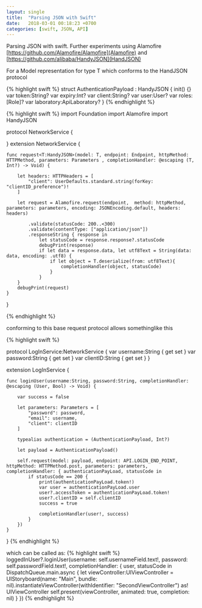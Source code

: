```yaml
---
layout: single
title:  "Parsing JSON with Swift"
date:   2018-03-01 00:18:23 +0700
categories: [swift, JSON, API]
---
```

Parsing JSON with swift. Further experiments using Alamofire [https://github.com/Alamofire/Alamofire](Alamofire) and  [https://github.com/alibaba/HandyJSON](HandJSON)

For a Model representation for type T which conforms to the HandJSON protocol

{% highlight swift %}
struct AuthenticationPayload : HandyJSON
{
    init() {}
    var token:String?
    var expiry:Int?
    var client:String?
    var user:User?
    var roles:[Role]?
    var laboratory:ApiLaboratory?
}
{% endhighlight %}

{% highlight swift %}
import Foundation
import Alamofire
import HandyJSON

protocol NetworkService {
    
}
extension NetworkService {
    
    func request<T:HandyJSON>(model: T, endpoint: Endpoint, httpMethod: HTTPMethod, parameters: Parameters , completionHandler: @escaping (T, Int?) -> Void) {
        
        let headers: HTTPHeaders = [
            "client": UserDefaults.standard.string(forKey: "clientID_preference")!
        ]
        
        let request = Alamofire.request(endpoint,  method: httpMethod, parameters: parameters, encoding: JSONEncoding.default, headers: headers)
            
            .validate(statusCode: 200..<300)
            .validate(contentType: ["application/json"])
            .responseString { response in
                let statusCode = response.response?.statusCode
                debugPrint(response)
                if let data = response.data, let utf8Text = String(data: data, encoding: .utf8) {
                    if let object = T.deserialize(from: utf8Text){
                        completionHandler(object, statusCode)
                    }
                }
        }
        debugPrint(request)
    }
}

{% endhighlight %}

conforming to this base request protocol allows somethinglike this

{% highlight swift %}
    
protocol LogInService:NetworkService {
    var username:String  { get set }
    var password:String  { get set }
    var clientID:String { get set }
}

extension LogInService {
    
    func loginUser(username:String, password:String, completionHandler: @escaping (User, Bool) -> Void) {

        var success = false
        
        let parameters: Parameters = [
            "password": password,
            "email": username,
            "client": clientID
        ]
        
        typealias authentication = (AuthenticationPayload, Int?)
        
        let payload = AuthenticationPayload()
        
        self.request(model: payload, endpoint: API.LOGIN_END_POINT, httpMethod: HTTPMethod.post, parameters: parameters, completionHandler: { authenticationPayLoad, statusCode in
            if statusCode == 200 {
                print(authenticationPayLoad.token!)
                var user = authenticationPayLoad.user
                user?.accessToken = authenticationPayLoad.token!
                user?.clientID = self.clientID
                success = true
                
                completionHandler(user!, success)
            }
        })
    }
}
{% endhighlight %}

which can be called as:
{% highlight swift %}
        loggedInUser?.loginUser(username: self.usernameField.text!, password: self.passwordField.text!, completionHandler: { user, statusCode in
            DispatchQueue.main.async {
                let viewController:UIViewController = UIStoryboard(name: "Main", bundle: nil).instantiateViewController(withIdentifier: "SecondViewController") as! UIViewController
                self.present(viewController, animated: true, completion: nil)
            }
        })
{% endhighlight %}
